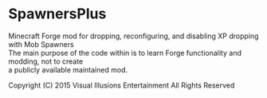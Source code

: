 # SpawnersPlus
Minecraft Forge mod for dropping, reconfiguring, and disabling XP dropping with Mob Spawners  
The main purpose of the code within is to learn Forge functionality and modding, not to create  
a publicly available maintained mod.
  
Copyright (C) 2015 Visual Illusions Entertainment
All Rights Reserved
